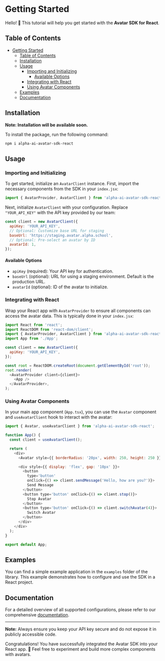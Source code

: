 # Getting Started

Hello! 👋 This tutorial will help you get started with the **Avatar SDK for React**.

## Table of Contents

- [Getting Started](#getting-started)
  - [Table of Contents](#table-of-contents)
  - [Installation](#installation)
  - [Usage](#usage)
    - [Importing and Initializing](#importing-and-initializing)
      - [Available Options](#available-options)
    - [Integrating with React](#integrating-with-react)
    - [Using Avatar Components](#using-avatar-components)
  - [Examples](#examples)
  - [Documentation](#documentation)

## Installation

**Note: Installation will be available soon.**

To install the package, run the following command:

```bash
npm i alpha-ai-avatar-sdk-react
```

## Usage

### Importing and Initializing

To get started, initialize an `AvatarClient` instance. First, import the necessary components from the SDK in your `index.jsx`:

```javascript
import { AvatarProvider, AvatarClient } from 'alpha-ai-avatar-sdk-react';
```

Next, initialize `AvatarClient` with your configuration. Replace `"YOUR_API_KEY"` with the API key provided by our team:

```javascript
const client = new AvatarClient({
  apiKey: 'YOUR_API_KEY',
  // Optional: Customize base URL for staging
  baseUrl: 'https://staging.avatar.alpha.school',
  // Optional: Pre-select an avatar by ID
  avatarId: 1,
});
```

#### Available Options

- `apiKey` (required): Your API key for authentication.
- `baseUrl` (optional): URL for using a staging environment. Default is the production URL.
- `avatarId` (optional): ID of the avatar to initialize.

### Integrating with React

Wrap your React app with `AvatarProvider` to ensure all components can access the avatar data. This is typically done in your `index.jsx`:

```javascript
import React from 'react';
import ReactDOM from 'react-dom/client';
import { AvatarProvider, AvatarClient } from 'alpha-ai-avatar-sdk-react';
import App from './App';

const client = new AvatarClient({
  apiKey: 'YOUR_API_KEY',
});

const root = ReactDOM.createRoot(document.getElementById('root'));
root.render(
  <AvatarProvider client={client}>
    <App />
  </AvatarProvider>,
);
```

### Using Avatar Components

In your main app component (`App.tsx`), you can use the `Avatar` component and `useAvatarClient` hook to interact with the avatar:

```javascript
import { Avatar, useAvatarClient } from 'alpha-ai-avatar-sdk-react';

function App() {
  const client = useAvatarClient();

  return (
    <div>
      <Avatar style={{ borderRadius: '20px', width: 250, height: 250 }} />

      <div style={{ display: 'flex', gap: '10px' }}>
        <button
          type='button'
          onClick={() => client.sendMessage('Hello, how are you?')}>
          Send Message
        </button>
        <button type='button' onClick={() => client.stop()}>
          Stop Avatar
        </button>
        <button type='button' onClick={() => client.switchAvatar(4)}>
          Switch Avatar
        </button>
      </div>
    </div>
  );
}

export default App;
```

## Examples

You can find a simple example application in the `examples` folder of the library. This example demonstrates how to configure and use the SDK in a React project.

## Documentation

For a detailed overview of all supported configurations, please refer to our comprehensive [documentation](docs/).

---

**Note:** Always ensure you keep your API key secure and do not expose it in publicly accessible code.

Congratulations! You have successfully integrated the Avatar SDK into your React app. 🎉 Feel free to experiment and build more complex components with avatars.
